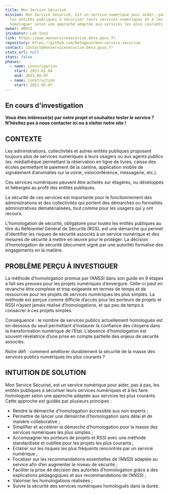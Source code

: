```yaml
---
title: Mon Service Sécurisé
mission: Mon Service Sécurisé, est un service numérique pour aider, pas à pas,
  les entités publiques à sécuriser leurs services numériques et à les faire
  homologuer selon une approche adaptée aux services les plus courants.
owner: ANSSI
incubator: Lab Inno
link: https://www.monservicesecurise.beta.gouv.fr
repository: https://github.com/betagouv/mon-service-securise
contact: contact@monservicesecurise.beta.gouv.fr
stats_url: null
stats: false
phases:
  - name: investigation
    start: 2021-01-04
    end: 2021-05-07
  - name: construction
    start: 2021-05-07
---
```

## En cours d'investigation

**Vous êtes intéressé(e) par notre projet et souhaitez tester le service ? N’hésitez pas à nous contacter ici ou à visiter notre site !**

## CONTEXTE

Les administrations, collectivités et autres entités publiques proposent toujours plus de services numériques à leurs usagers ou aux agents publics (ex. médiathèque permettant la réservation en ligne de livres, caisse des écoles permettant le paiement de la cantine, application mobile de signalement d’anomalies sur la voirie, visioconférence, messagerie, etc.).

Ces services numériques peuvent être achetés sur étagères, ou développés et hébergés au profit des entités publiques.

La sécurité de ces services est importante pour le fonctionnement des administrations et des collectivités qui portent des démarches ou formalités administratives dématérialisées, tout comme pour les usagers qui y ont recours.

L’homologation de sécurité, obligatoire pour toutes les entités publiques au titre du Référentiel Général de Sécurité (RGS), est une démarche qui permet d’identifier les risques de sécurité associés à un service numérique et des mesures de sécurité à mettre en œuvre pour le protéger. La décision d’homologation de sécurité (document signé par une autorité) formalise des engagements en la matière.

## PROBLÈME PERÇU À INVESTIGUER

La méthode d’homologation promue par l’ANSSI dans son guide en 9 étapes a fait ses preuves pour les projets numériques d’envergure. Celle-ci peut en revanche être complexe et trop exigeante en termes de temps et de ressources pour les projets de services numériques les plus simples. La méthode est perçue comme difficile d’accès pour les porteurs de projets et RSSI n’ayant jamais réalisé d’homologations, et qui peu de temps à consacrer à ces projets simples.

Conséquence : le nombre de services publics actuellement homologués est en-dessous du seuil permettant d’instaurer la confiance des citoyens dans la transformation numérique de l’Etat. L’absence d’homologation est souvent révélatrice d’une prise en compte partielle des enjeux de sécurité associés.

Notre défi : comment améliorer durablement la sécurité de la masse des services publics numériques les plus courants ?

## INTUITION DE SOLUTION

Mon Service Sécurisé, est un service numérique pour aider, pas à pas, les entités publiques à sécuriser leurs services numériques et à les faire homologuer selon une approche adaptée aux services les plus courants.
Cette approche est guidée par plusieurs principes :
- Rendre la démarche d’homologation accessible aux non experts ;
- Permettre de lancer une démarche d’homologation sans délai et de manière collaborative ;
- Simplifier et accélérer la démarche d’homologation pour la masse des services numériques les plus simples ;
- Accompagner les porteurs de projets et RSSI avec une méthode standardisée et outillée pour les projets les plus courants ;
- Eclairer sur les risques les plus fréquents rencontrés par un service numérique ;
- Focaliser sur les recommandations essentielles de l’ANSSI adaptée au service afin d’en augmenter le niveau de sécurité ;
- Faciliter la prise de décision des autorités d’homologation grâce à des explications pédagogiques et aux recommandations de l’ANSSI ;
- Valoriser les homologations réalisées ;
- Suivre la sécurité des services numériques homologués dans la durée.